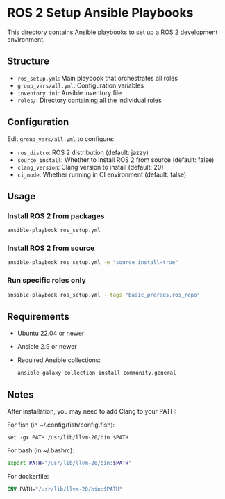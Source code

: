 # ROS 2 Setup Ansible Playbooks

This directory contains Ansible playbooks to set up a ROS 2 development environment.

## Structure

- `ros_setup.yml`: Main playbook that orchestrates all roles
- `group_vars/all.yml`: Configuration variables
- `inventory.ini`: Ansible inventory file
- `roles/`: Directory containing all the individual roles

## Configuration

Edit `group_vars/all.yml` to configure:

- `ros_distro`: ROS 2 distribution (default: jazzy)
- `source_install`: Whether to install ROS 2 from source (default: false)
- `clang_version`: Clang version to install (default: 20)
- `ci_mode`: Whether running in CI environment (default: false)

## Usage

### Install ROS 2 from packages

```bash
ansible-playbook ros_setup.yml
```

### Install ROS 2 from source

```bash
ansible-playbook ros_setup.yml -e "source_install=true"
```

### Run specific roles only

```bash
ansible-playbook ros_setup.yml --tags "basic_prereqs,ros_repo"
```

## Requirements

- Ubuntu 22.04 or newer
- Ansible 2.9 or newer
- Required Ansible collections:

  ```bash
  ansible-galaxy collection install community.general
  ```

## Notes

After installation, you may need to add Clang to your PATH:

For fish (in ~/.config/fish/config.fish):

```fish
set -gx PATH /usr/lib/llvm-20/bin $PATH
```

For bash (in ~/.bashrc):

```bash
export PATH="/usr/lib/llvm-20/bin:$PATH"
```

For dockerfile:

```dockerfile
ENV PATH="/usr/lib/llvm-20/bin:$PATH"
```
